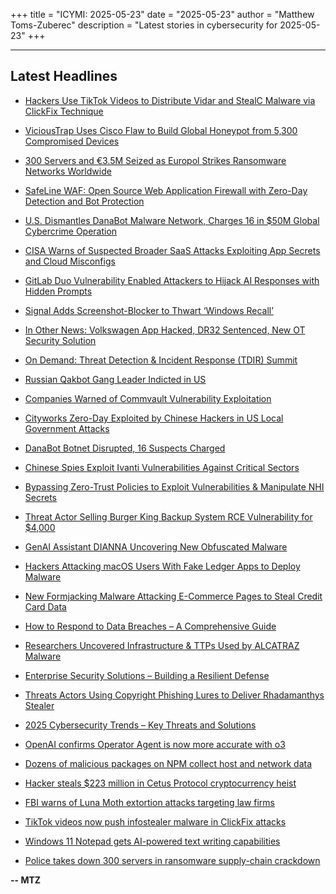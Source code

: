 +++
title = "ICYMI: 2025-05-23"
date = "2025-05-23"
author = "Matthew Toms-Zuberec"
description = "Latest stories in cybersecurity for 2025-05-23"
+++

---------------------------------------------------------------------------
## Latest Headlines
- [Hackers Use TikTok Videos to Distribute Vidar and StealC Malware via ClickFix Technique](https://thehackernews.com/2025/05/hackers-use-tiktok-videos-to-distribute.html)

- [ViciousTrap Uses Cisco Flaw to Build Global Honeypot from 5,300 Compromised Devices](https://thehackernews.com/2025/05/vicioustrap-uses-cisco-flaw-to-build.html)

- [300 Servers and €3.5M Seized as Europol Strikes Ransomware Networks Worldwide](https://thehackernews.com/2025/05/300-servers-and-35m-seized-as-europol.html)

- [SafeLine WAF: Open Source Web Application Firewall with Zero-Day Detection and Bot Protection](https://thehackernews.com/2025/05/safeline-waf-open-source-web.html)

- [U.S. Dismantles DanaBot Malware Network, Charges 16 in $50M Global Cybercrime Operation](https://thehackernews.com/2025/05/us-dismantles-danabot-malware-network.html)

- [CISA Warns of Suspected Broader SaaS Attacks Exploiting App Secrets and Cloud Misconfigs](https://thehackernews.com/2025/05/cisa-warns-of-suspected-broader-saas.html)

- [GitLab Duo Vulnerability Enabled Attackers to Hijack AI Responses with Hidden Prompts](https://thehackernews.com/2025/05/gitlab-duo-vulnerability-enabled.html)

- [Signal Adds Screenshot-Blocker to Thwart ‘Windows Recall’](https://www.securityweek.com/signal-adds-screenshot-blocker-to-thwart-windows-recall/)

- [In Other News: Volkswagen App Hacked, DR32 Sentenced, New OT Security Solution](https://www.securityweek.com/in-other-news-volkswagen-app-hacked-dr32-sentenced-new-ot-security-solution/)

- [On Demand: Threat Detection & Incident Response (TDIR) Summit](https://www.securityweek.com/virtual-event-today-threat-detection-incident-response-tdir-summit/)

- [Russian Qakbot Gang Leader Indicted in US](https://www.securityweek.com/russian-qakbot-gang-leader-indicted-in-us/)

- [Companies Warned of Commvault Vulnerability Exploitation](https://www.securityweek.com/companies-warned-of-commvault-vulnerability-exploitation/)

- [Cityworks Zero-Day Exploited by Chinese Hackers in US Local Government Attacks](https://www.securityweek.com/cityworks-zero-day-exploited-by-chinese-hackers-in-us-local-government-attacks/)

- [DanaBot Botnet Disrupted, 16 Suspects Charged](https://www.securityweek.com/danabot-botnet-disrupted-by-law-enforcement-16-suspects-charged/)

- [Chinese Spies Exploit Ivanti Vulnerabilities Against Critical Sectors](https://www.securityweek.com/chinese-spies-exploit-ivanti-vulnerabilities-against-critical-sectors/)

- [Bypassing Zero-Trust Policies to Exploit Vulnerabilities & Manipulate NHI Secrets](https://cybersecuritynews.com/bypassing-zero-trust-policies-to-exploit-vulnerabilities/)

- [Threat Actor Selling Burger King Backup System RCE Vulnerability for $4,000](https://cybersecuritynews.com/burger-king-backup-system-rce-vulnerability/)

- [GenAI Assistant DIANNA Uncovering New Obfuscated Malware](https://cybersecuritynews.com/genai-assistant-dianna/)

- [Hackers Attacking macOS Users With Fake Ledger Apps to Deploy Malware](https://cybersecuritynews.com/hackers-attacking-macos-users-with-fake-ledger-apps/)

- [New Formjacking Malware Attacking E-Commerce Pages to Steal Credit Card Data](https://cybersecuritynews.com/new-formjacking-malware-attacking-e-commerce-pages/)

- [How to Respond to Data Breaches – A Comprehensive Guide](https://cybersecuritynews.com/respond-to-data-breaches/)

- [Researchers Uncovered Infrastructure & TTPs Used by ALCATRAZ Malware](https://cybersecuritynews.com/researchers-uncovered-ttps-used-by-alcatraz/)

- [Enterprise Security Solutions – Building a Resilient Defense](https://cybersecuritynews.com/enterprise-security-solutions/)

- [Threats Actors Using Copyright Phishing Lures to Deliver Rhadamanthys Stealer](https://cybersecuritynews.com/threats-actors-deliver-rhadamanthys-stealer/)

- [2025 Cybersecurity Trends – Key Threats and Solutions](https://cybersecuritynews.com/2025-cybersecurity-trends/)

- [OpenAI confirms Operator Agent is now more accurate with o3](https://www.bleepingcomputer.com/news/artificial-intelligence/openai-confirms-operator-agent-is-now-more-accurate-with-o3/)

- [Dozens of malicious packages on NPM collect host and network data](https://www.bleepingcomputer.com/news/security/dozens-of-malicious-packages-on-npm-collect-host-and-network-data/)

- [Hacker steals $223 million in Cetus Protocol cryptocurrency heist](https://www.bleepingcomputer.com/news/security/hacker-steals-223-million-in-cetus-protocol-cryptocurrency-heist/)

- [FBI warns of Luna Moth extortion attacks targeting law firms](https://www.bleepingcomputer.com/news/security/fbi-warns-of-luna-moth-extortion-attacks-targeting-law-firms/)

- [TikTok videos now push infostealer malware in ClickFix attacks](https://www.bleepingcomputer.com/news/security/tiktok-videos-now-push-infostealer-malware-in-clickfix-attacks/)

- [Windows 11 Notepad gets AI-powered text writing capabilities](https://www.bleepingcomputer.com/news/microsoft/windows-11-notepad-gets-ai-powered-text-writing-capabilities/)

- [Police takes down 300 servers in ransomware supply-chain crackdown](https://www.bleepingcomputer.com/news/security/police-takes-down-300-servers-in-ransomware-supply-chain-crackdown/)

**-- MTZ**